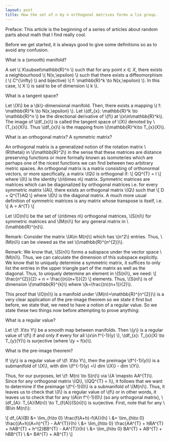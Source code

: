 ```yaml
---
layout: post
title: How the set of n by n orthogonal matrices forms a lie group.
---
```


Preface: This article is the beginning of a series of articles about 
random parts about math that I find really cool.

Before we get started, it is always good to give some definitions so
as to avoid any confusion.

What is a (smooth) manifold?

A set \\( X\subset\mathbb{R}^n \\) such that for any point $x\in X$, 
there exists a neighbourhood \\( N(x,\epsilon) \\) such that there
exists a diffeomorphism ( \\( C^{\infty} \\) and bijective) 
\\( f: \mathbb{R}^k \to N(x,\epsilon) \\). In this case, 
\\( X \\) is said to be of dimension \\( k \\).

What is a tangent space?

Let \\(X\\) be a \\(k\\)-dimensional manifold. Then,
there exists a mapping \\( f: \mathbb{R}^k \to N(x,\epsilon) \\). Let
\\(df_{x}: \mathbb{R}^k \to \mathbb{R}^n \\)
be the directional derivative of \\(f\\) at \\(x\in\mathbb{R}^k\\). The
image of \\(df_{x}\\) is called the tangent space of \\(X\\) denoted by
\\(T_{x}(X)\\). Thus \\(df_{x}\\) is the mapping from \\(\mathbb{R}^k\to T_{x}(X)\\).

What is an orthogonal matrix? A symmetric matrix?

An orthogonal matrix is a generalized notion of the rotation matrix \\(R\theta\\) in \\(\mathbb{R}^2\\)
in the sense that these matrices are distance preserving functions or more
formally known as isomoteries which are perhaps one of the nicest functions we can
find between two arbitrary metric spaces. An orthogonal matrix is a matrix consisting
of orthonormal vectors, or more specifically, a matrix \\(Q\\) is orthogonal if:
\\[ QQ^{T} = I \\] where \\(I\\) is the identity \\(n\times n\\) matrix. Symmetric
matrices are matrices which can be diagonalized by orthogonal matrices i.e. for
every symmetric matrix \\(A\\), there exists an orthogonal matrix \\(Q\\) such that
\\[ D = Q^{T}AQ \\] where \\(D\\) is the diagonal matrix. A much more usual definition
of symmetric matrices is any matrix whose transpose is itself, i.e.
\\[ A = A^{T} \\]

Let \\(O(n)\\) be the set of \\(n\times n\\) orthogonal matrices, \\(S(n)\\) for symmetric matrices and
\\(M(n)\\) for any general matrix in \\(\mathbb{R}^{n}\\). 

Remark: Consider the matrix \\(A\in M(n)\\) which
has \\(n^2\\) entries. Thus, \\(M(n)\\) can be viewed as the set \\(\mathbb{R}^{n^{2}}\\).

Remark: We know that, \\(S(n)\\) forms a subspace under the vector space \\(M(n)\\). Thus, we can calculate
the dimension of this subspace explicitly. We know that to uniquely determine a symmetric matrix,
it suffices to only list the entries in the upper triangle part of the matrix as well as the 
diagonal. Thus, to uniquely determine an element in \\(S(n)\\), we need:
\\[ \frac{n^{2}}{2} + n = \frac{(n)(n+1)}{2} \\]
elements. Thus, \\(S(n)\\) is of dimension \\(\mathbb{R}^{k}\\) where \\(k=\frac{(n)(n+1)}{2}\\).

This proof that \\(O(n)\\) is a manifold under \\(M(n)=\mathbb{R}^{n^{2}}\\) is a very clear
application of the pre-image theorem so we state it first but before, we state that, we need to have
a notion of a regular value. So we state these two things now before attempting to prove anything:

What is a regular value?

Let \\(f: X\to Y\\) be a smooth map between manifolds. Then \\(y\\) is a regular value of \\(f\\) if
and only if every for all \\(x\in f^{-1}(y) \\), \\(df_{x}: T_{x}(X) \to T_{y}(Y)\\) is surjective
(where \\(y = f(x)\\).

What is the pre-image theorem?

If \\(y\\) is a regular value of \\(f: X\to Y\\), then the preimage \\(f^{-1}(y)\\) is a
submanifold of \\(X\\), with dim \\(f^{-1}(y) =\\) dim \\(X\\) - dim \\(Y\\).

Thus, for our purposes, let \\(f: M(n) \to S(n)\\) via \\(A \mapsto AA^{T}\\). Since for any orthogonal
matrix \\(Q\\), \\(QQ^{T} = I\\), it follows that we want to determine if the preimage \\(f^{-1}(I)\\)
is a submanifold of \\(M(n)\\). Thus, it leaves us to check that \\(I\\) is a regular value of \\(f\\)
or in other words, it leaves us to check that for any \\(A\in f^{-1}(I)\\) (so any orthogonal matrix),
\\(df_{A}: T_{A}(M(n)) \to T_{f(A)}(S(n))\\) is surjective. First, note that for any \\(B\in M(n)\\):

\\[
        df_{A}(B) &= \lim_{h\to 0} \frac{f(A+h)-f(A)}{h} \\
        &= \lim_{h\to 0} \frac{(A+h)(A+h)^{T} - AA^{T}}{h} \\
        &= \lim_{h\to 0} \frac{AA^{T} + hBA^{T} + hAB^{T} + h^{2}BB^{T} - AA^{T}}{h} \\
        &= \lim_{h\to 0} BA^{T} + AB^{T} + hBB^{T} \\
        &= BA^{T} + AB^{T}
\\]


